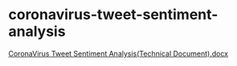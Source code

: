 # coronavirus-tweet-sentiment-analysis
[CoronaVirus Tweet Sentiment Analysis(Technical Document).docx](https://github.com/Shreyaranjan16/coronavirus-tweet-sentiment-analysis/files/10368869/CoronaVirus.Tweet.Sentiment.Analysis.Technical.Document.docx)
